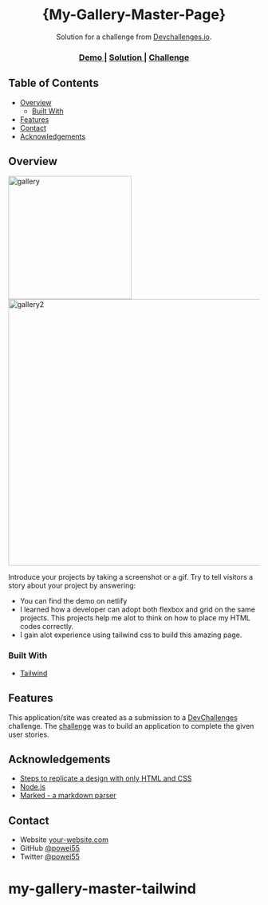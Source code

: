 <h1 align="center">{My-Gallery-Master-Page}</h1>

<div align="center">
   Solution for a challenge from  <a href="http://devchallenges.io" target="_blank">Devchallenges.io</a>.
</div>

<div align="center">
  <h3>
    <a href="https://{your-demo-link.your-domain}">
      Demo
    </a>
    <span> | </span>
    <a href="https://{your-url-to-the-solution}">
      Solution
    </a>
    <span> | </span>
    <a href="https://devchallenges.io/challenges/gcbWLxG6wdennelX7b8I">
      Challenge
    </a>
  </h3>
</div>

<!-- TABLE OF CONTENTS -->

## Table of Contents

- [Overview](#overview)
  - [Built With](#built-with)
- [Features](#features)
- [Contact](#contact)
- [Acknowledgements](#acknowledgements)

<!-- OVERVIEW -->

## Overview
<img width="247" alt="gallery" src="https://user-images.githubusercontent.com/94329479/220406021-0e1eff64-c136-4436-913c-0f527df9946e.png">

<img width="535" alt="gallery2" src="https://user-images.githubusercontent.com/94329479/220406103-f16ecb92-c0fc-40e8-93c9-37d58e421fae.png">

Introduce your projects by taking a screenshot or a gif. Try to tell visitors a story about your project by answering:

- You can find the demo on netlify
- I learned how a developer can adopt both flexbox and grid on the same projects. This projects help me alot to think on how to place my HTML codes correctly.
- I gain alot experience using tailwind css to build this amazing page.

### Built With

<!-- This section should list any major frameworks that you built your project using. Here are a few examples.-->

- [Tailwind](https://tailwindcss.com/)

## Features

This application/site was created as a submission to a [DevChallenges](https://devchallenges.io/challenges) challenge. The [challenge](https://devchallenges.io/challenges/gcbWLxG6wdennelX7b8I) was to build an application to complete the given user stories.

## Acknowledgements

- [Steps to replicate a design with only HTML and CSS](https://devchallenges-blogs.web.app/how-to-replicate-design/)
- [Node.js](https://nodejs.org/)
- [Marked - a markdown parser](https://github.com/chjj/marked)

## Contact

- Website [your-website.com](https://{your-web-site-link})
- GitHub [@powei55](https://{github.com/powei55})
- Twitter [@powei55](https://{twitter.com/powei55})
# my-gallery-master-tailwind
